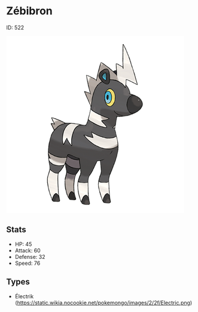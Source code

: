 # Zébibron


ID: 522

![](https://raw.githubusercontent.com/PokeAPI/sprites/master/sprites/pokemon/other/official-artwork/522.png "Zébibron")

## Stats


 - HP: 45
 - Attack: 60
 - Defense: 32
 - Speed: 76

## Types


 - Électrik (https://static.wikia.nocookie.net/pokemongo/images/2/2f/Electric.png)
